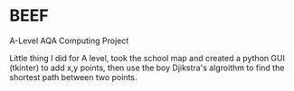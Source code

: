 # BEEF
A-Level AQA Computing Project

Little thing I did for A level, took the school map and created a python GUI (tkinter) to add x,y points, then use the boy Djikstra's algroithm to find the shortest path between two points. 

